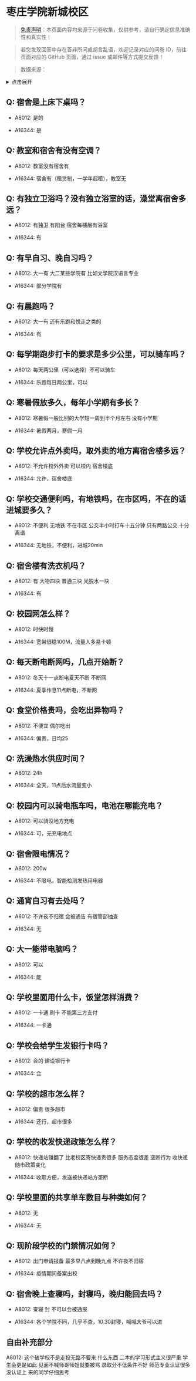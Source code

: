 # 枣庄学院新城校区

> [免责声明](https://colleges.chat/#_3)：本页面内容均来源于问卷收集，仅供参考，请自行确定信息准确性和真实性！

> 若您发现回答中存在答非所问或胡言乱语，欢迎记录对应的问卷 ID，前往页面对应的 GitHub 页面，通过 issue 或邮件等方式提交反馈！

> 数据来源：

<details><summary>点击展开</summary>
<ul>
<li>A8012: 匿名 (2022 年 06 月)</li>
<li>A16344: 匿名 (2022 年 10 月)</li>
</ul>
</details>

## Q: 宿舍是上床下桌吗？

- A8012: 是的

- A16344: 是

## Q: 教室和宿舍有没有空调？

- A8012: 教室没有宿舍有

- A16344: 宿舍有（租赁制，一学年起租），教室无

## Q: 有独立卫浴吗？没有独立浴室的话，澡堂离宿舍多远？

- A8012: 有独卫 有阳台  宿舍每楼层有浴室

- A16344: 有

## Q: 有早自习、晚自习吗？

- A8012: 大一有 大二某些学院有 比如文学院汉语言专业

- A16344: 部分学院有

## Q: 有晨跑吗？

- A8012: 大一有 还有乐跑和悦走之类的

- A16344: 有

## Q: 每学期跑步打卡的要求是多少公里，可以骑车吗？

- A8012: 每天两公里（可以选择）不可以骑车

- A16344: 乐跑每日两公里，可以

## Q: 寒暑假放多久，每年小学期有多长？

- A8012: 寒暑假一般比别的大学短一周到半个月左右 没有小学期

- A16344: 暑假两月，寒假一月

## Q: 学校允许点外卖吗，取外卖的地方离宿舍楼多远？

- A8012: 不允许校外外卖 可以校内 宿舍楼底

- A16344: 允许，宿舍楼底

## Q: 学校交通便利吗，有地铁吗，在市区吗，不在的话进城要多久？

- A8012: 不便利 无地铁 不在市区 公交半小时打车十五分钟 只有两路公交 十分离谱

- A16344: 无地铁，不便利，进城20min

## Q: 宿舍楼有洗衣机吗？

- A8012: 有 大物四块 普通三块 光脱水一块

- A16344: 有

## Q: 校园网怎么样？

- A8012: 时快时慢

- A16344: 宽带很稳100M，流量人多易卡顿

## Q: 每天断电断网吗，几点开始断？

- A8012: 冬天十一点断电夏天不断 不断网

- A16344: 夏季作息11点断电，不断网

## Q: 食堂价格贵吗，会吃出异物吗？

- A8012: 不便宜 偶尔吃出

- A16344: 偏贵，日均25

## Q: 洗澡热水供应时间？

- A8012: 24h

- A16344: 全天，11点后水流量变小

## Q: 校园内可以骑电瓶车吗，电池在哪能充电？

- A8012: 可以骑没地方充电

- A16344: 可，无充电地点

## Q: 宿舍限电情况？

- A8012: 200w

- A16344: 不限电，智能检测发热用电器

## Q: 通宵自习有去处吗？

- A8012: 不许夜不归宿 会被通告 有宿管部抽查

- A16344: 无

## Q: 大一能带电脑吗？

- A8012: 可以

- A16344: 能

## Q: 学校里面用什么卡，饭堂怎样消费？

- A8012: 一卡通 刷卡 不能第三方支付

- A16344: 一卡通

## Q: 学校会给学生发银行卡吗？

- A8012: 会的 建设银行卡

- A16344: 会

## Q: 学校的超市怎么样？

- A8012: 偏贵 很多超市

- A16344: 还行，超市很多

## Q: 学校的收发快递政策怎么样？

- A8012: 快递站赚翻了 比老校区寄快递贵很多 服务态度很差 垄断行为 收快递随市政策变化

- A16344: 收取方便，发送被快递站方垄断

## Q: 学校里面的共享单车数目与种类如何？

- A8012: 无

- A16344: 无

## Q: 现阶段学校的门禁情况如何？

- A8012: 出门申请报备 最多早八点到晚九点 不许夜不归宿

- A16344: 疫情期间备案出校

## Q: 宿舍晚上查寝吗，封寝吗，晚归能回去吗？

- A8012: 查寝 封 不可以会被通报

- A16344: 各个学院不同，几乎不查，10.30封寝，喊喊大爷可以进

## 自由补充部分

A8012: 这个破学校不是走投无路不要来 什么东西 二本的学习形式主义很严重 学生会更是如此 见面不喊师哥师姐就要被骂 录取分不低条件不好 师范专业认证很多没认证上 来的同学仔细思考